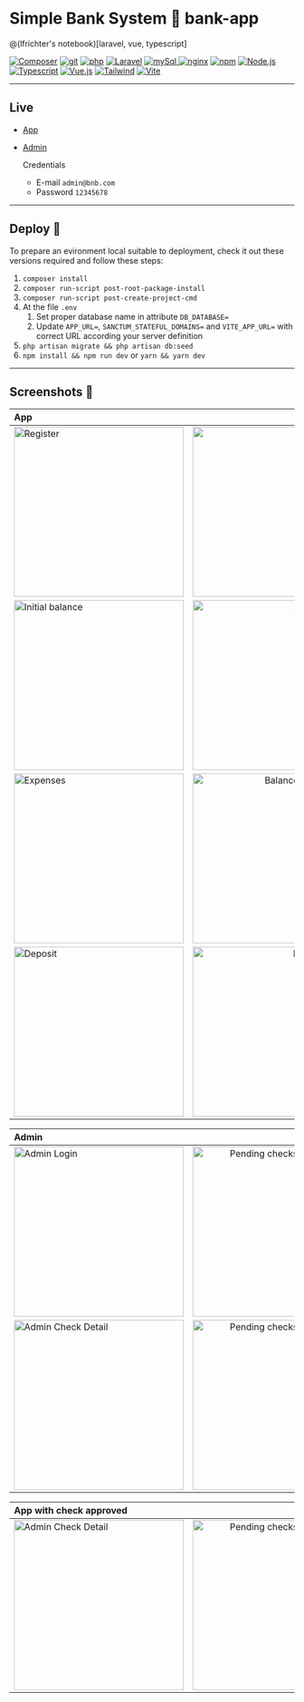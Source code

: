 # Simple Bank System 🏦 bank-app
@(lfrichter's notebook)[laravel, vue, typescript]

[![Composer](https://img.shields.io/badge/Composer-2.2.17-885630.svg?logo=composer&logoColor=white&style=for-the-badge)](https://getcomposer.org/)                                                                                                                                                                                                                                     [![git](https://img.shields.io/badge/Git-2.37.2-F05032.svg?logo=git&style=for-the-badge&logoColor=white)](https://git-scm.com/downloads)                                                                                                                                                                                                                                                                                                                                                                                                                                                                         [![php](https://img.shields.io/badge/php-8.1.9-777BB4.svg?logo=php&logoColor=white&style=for-the-badge)](http://php.net/)                                                                                                                                                                                                                                                                                                                                                                                                                                                                   [ ![Laravel](https://img.shields.io/badge/Laravel-9.19.0-E74430.svg?logo=laravel&logoColor=white&style=for-the-badge)](https://laravel.com/)                                                                                                                                                                                                                                                                                                                                                                                                                                                                          [![mySql](https://img.shields.io/badge/mysql-5.7.26-4479A1.svg?logo=mysql&style=for-the-badge&logoColor=white) ](https://www.mysql.com/)                                                                                                                                                                                                                                     [![nginx](https://img.shields.io/badge/nginx-1.22.6-269539.svg?logo=nginx&logoColor=white&style=for-the-badge)](http://nginx.org/)                                                                                                                                                                                                                                                                                                                                                                                                         [![npm](https://img.shields.io/badge/NPM-9.2.0-CB3837.svg?logo=npm&style=for-the-badge&logoColor=white)](https://www.npmjs.com)                                                                                                                                                                                      [![Node.js](https://img.shields.io/badge/Node-19.3.0-339933.svg?logo=nodedotjs&style=for-the-badge&logoColor=339933)](https://nodejs.org/en/)                                                                                     [![Typescript](https://img.shields.io/badge/Typescript-4.9.4-3178C6.svg?logo=typescript&style=for-the-badge&logoColor=white)](https://www.typescriptlang.org)                                                                          [![Vue.js](https://img.shields.io/badge/Vue-3.2.36-4FC08D.svg?logo=vue.js&style=for-the-badge&logoColor=4FC08D)](https://vuejs.org)                                                                                                                                                              [![Tailwind](https://img.shields.io/badge/Tailwind-3.2.4-06B6D4.svg?logo=tailwindcss&style=for-the-badge&logoColor=06B6D4)](https://vuejs.org)                                                                                          [![Vite](https://img.shields.io/badge/Vite-2.9.11-646CFF.svg?logo=Vite&style=for-the-badge&logoColor=F9DC3E)](https://vitejs.dev/)



---
## Live
- [App ](http://3.83.165.201/)
- [Admin](http://3.83.165.201/admin)

	Credentials
	- E-mail `admin@bnb.com`
	- Password `12345678`

---
## Deploy  🚚

To prepare an evironment local suitable to deployment, check it out these versions required and follow these steps:
1. `composer install`
2. `composer run-script post-root-package-install`
3. `composer run-script post-create-project-cmd`
4. At the file `.env`
	1. Set proper database name in attribute `DB_DATABASE=`
	2. Update `APP_URL=`, `SANCTUM_STATEFUL_DOMAINS=` and `VITE_APP_URL=` with correct URL according your server definition
5. `php artisan migrate && php artisan db:seed`
6. `npm install && npm run dev` or `yarn && yarn dev`

---
## Screenshots  📸

| App       |    . |
| :-------- | --------:|
| <img src="https://i.imgur.com/kogVXvN.png" style="width: 300px;"  title="Register" />  |  <img src="https://i.imgur.com/cLFU2dT.png" style="width: 300px;" title="Login" /> |
| <img src="https://i.imgur.com/zeq9k86.png" style="width: 300px;" title="Initial balance" />  |  <img src="https://i.imgur.com/Z3fHMuK.png" style="width: 300px;" title="Add a Purchase" /> |
| <img src="https://i.imgur.com/qmDH9ju.png" style="width: 300px;" title="Expenses"/>  |  <img src="https://i.imgur.com/7tNNxcG.png" style="width: 300px;" title="Balance with purchase" /> |
| <img src="https://i.imgur.com/aS1tv1i.png" style="width: 300px;" title="Deposit"/>  |  <img src="https://i.imgur.com/4J7y6Tb.png" style="width: 300px;" title="Pending checks" /> |


| Admin     |        . |
| :-------- | --------:|
| <img src="https://i.imgur.com/tjOYhgR.png" style="width: 300px;" title="Admin Login" />  |  <img src="https://i.imgur.com/0TDImxj.png" style="width: 300px;" title="Pending checks from multiples clients" /> |
| <img src="https://i.imgur.com/yUgBsWE.png" style="width: 300px;" title="Admin Check Detail" />  |  <img src="https://i.imgur.com/LEwOuH4.png" style="width: 300px;" title="Pending checks from multiples clients" /> |


| App with check approved |      . |
| :-------- | --------:|
| <img src="https://i.imgur.com/jDN5O7c.png" style="width: 300px;" title="Admin Check Detail" />  |  <img src="https://i.imgur.com/30osLqy.png" style="width: 300px;" title="Pending checks from multiples clients" /> |



